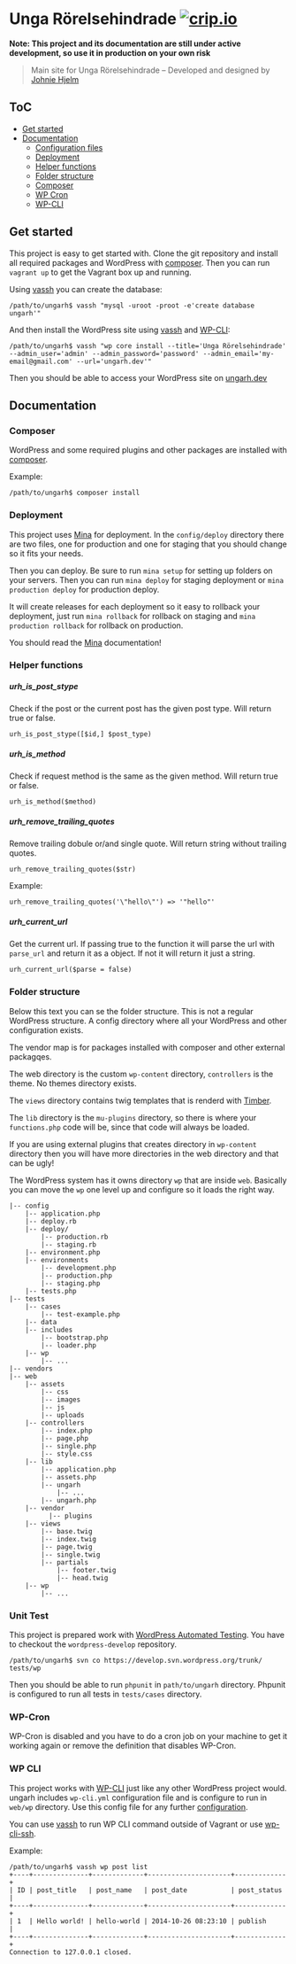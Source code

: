 Unga Rörelsehindrade [![crip.io](http://forthebadge.com/badges/built-by-crips.svg)](http://crip.io)
========

**Note: This project and its documentation are still under active development, so use it in production on your own risk**

> Main site for Unga Rörelsehindrade – Developed and designed by [Johnie Hjelm](http://johnie.se)

## ToC
* [Get started](#get-started)
* [Documentation](#documentation) 
  * [Configuration files](#configuration-files)
  * [Deployment](#deployment)
  * [Helper functions](#helper-functions)
  * [Folder structure](#folder-structure)
  * [Composer](#composer)
  * [WP Cron](#wp-cron)
  * [WP-CLI](#wp-cli)

## Get started

This project is easy to get started with. Clone the git repository and install all required packages and WordPress with [composer](#composer). Then you can run `vagrant up` to get the Vagrant box up and running.

Using [vassh](https://github.com/x-team/vassh) you can create the database:

```
/path/to/ungarh$ vassh "mysql -uroot -proot -e'create database ungarh'"
```

And then install the WordPress site using [vassh](https://github.com/x-team/vassh) and [WP-CLI](http://wp-cli.org):

```
/path/to/ungarh$ vassh "wp core install --title='Unga Rörelsehindrade' --admin_user='admin' --admin_password='password' --admin_email='my-email@gmail.com' --url='ungarh.dev'"
```

Then you should be able to access your WordPress site on [ungarh.dev](http://ungarh.dev)

## Documentation

### Composer

WordPress and some required plugins and other packages are installed with [composer](https://getcomposer.org/).

Example:

```
/path/to/ungarh$ composer install
```

### Deployment

This project uses [Mina](http://mina-deploy.github.io/mina/) for deployment. In the `config/deploy` directory there are two files, one for production and one for staging that you should change so it fits your needs.

Then you can deploy. Be sure to run `mina setup` for setting up folders on your servers. Then you can run `mina deploy` for staging deployment or `mina production deploy` for production deploy.

It will create releases for each deployment so it easy to rollback your deployment, just run `mina rollback` for rollback on staging and `mina production rollback` for rollback on production.

You should read the [Mina](http://mina-deploy.github.io/mina/) documentation!

### Helper functions

##### urh_is_post_stype

Check if the post or the current post has the given post type. Will return true or false.

`urh_is_post_stype([$id,] $post_type)`

##### urh_is_method

Check if request method is the same as the given method. Will return true or false.

`urh_is_method($method)`

##### urh_remove_trailing_quotes

Remove trailing dobule or/and single quote. Will return string without trailing quotes.

`urh_remove_trailing_quotes($str)`

Example:

```
urh_remove_trailing_quotes('\"hello\"') => '"hello"'
```

##### urh_current_url

Get the current url. If passing true to the function it will parse the url with `parse_url` and return it as a object. If not it will return it just a string.

`urh_current_url($parse = false)`

### Folder structure

Below this text you can se the folder structure. This is not a regular WordPress structure. A config directory where all your WordPress and other configuration exists.

The vendor map is for packages installed with composer and other external packagqes.

The web directory is the custom `wp-content` directory, `controllers` is the theme. No themes directory exists. 

The `views` directory contains twig templates that is renderd with [Timber](http://timber.upstatement.com).

The `lib` directory is the `mu-plugins` directory, so there is where your `functions.php` code will be, since that code will always be loaded.

If you are using external plugins that creates directory in `wp-content` directory then you will have more directories in the web directory and that can be ugly!

The WordPress system has it owns directory `wp` that are inside `web`. Basically you can move the `wp` one level up and configure so it loads the right way. 

```
|-- config
    |-- application.php
    |-- deploy.rb
    |-- deploy/
    	|-- production.rb
    	|-- staging.rb
	|-- environment.php
	|-- environments
		|-- development.php
		|-- production.php
		|-- staging.php
	|-- tests.php
|-- tests
	|-- cases
		|-- test-example.php
	|-- data
	|-- includes
		|-- bootstrap.php
		|-- loader.php
	|-- wp
		|-- ...
|-- vendors
|-- web
	|-- assets
		|-- css
		|-- images
		|-- js
		|-- uploads
	|-- controllers
		|-- index.php
		|-- page.php
		|-- single.php
		|-- style.css
	|-- lib
		|-- application.php
		|-- assets.php
		|-- ungarh
			|-- ...
		|-- ungarh.php
	|-- vendor
		  |-- plugins
	|-- views
		|-- base.twig
		|-- index.twig
		|-- page.twig
		|-- single.twig
		|-- partials
			|-- footer.twig
			|-- head.twig
	|-- wp
		|-- ...
```

### Unit Test

This project is prepared work with [WordPress Automated Testing](https://make.wordpress.org/core/handbook/automated-testing/). You have to checkout the `wordpress-develop` repository.

```
/path/to/ungarh$ svn co https://develop.svn.wordpress.org/trunk/ tests/wp
```

Then you should be able to run `phpunit` in `path/to/ungarh` directory. Phpunit is configured to run all tests in `tests/cases` directory.

### WP-Cron

WP-Cron is disabled and you have to do a cron job on your machine to get it working again or remove the definition that disables WP-Cron.

### WP CLI

This project works with [WP-CLI](http://wp-cli.org) just like any other WordPress project would. ungarh includes `wp-cli.yml` configuration file and is configure to run in `web/wp` directory. Use this config file for any further [configuration](http://wp-cli.org/config/).

You can use [vassh](https://github.com/x-team/vassh) to run WP CLI command outside of Vagrant or use [wp-cli-ssh](https://github.com/x-team/wp-cli-ssh).

Example:

```
/path/to/ungarh$ vassh wp post list
+----+--------------+-------------+---------------------+-------------+
| ID | post_title   | post_name   | post_date           | post_status |
+----+--------------+-------------+---------------------+-------------+
| 1  | Hello world! | hello-world | 2014-10-26 08:23:10 | publish     |
+----+--------------+-------------+---------------------+-------------+
Connection to 127.0.0.1 closed.
```
